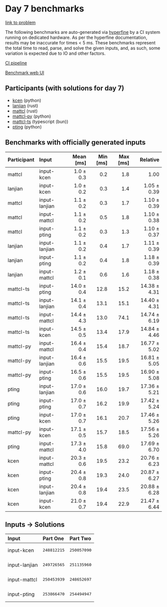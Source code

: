# Day 7 benchmarks

[link to problem](https://adventofcode.com/2023/day/7)

The following benchmarks are auto-generated via
[hyperfine](https://github.com/sharkdp/hyperfine) by a CI system running on
dedicated hardware. As per the hyperfine documentation, results may be
inaccurate for times < 5 ms. These benchmarks represent the total time to read,
parse, and solve the given inputs, and, as such, some variation is expected due
to IO and other factors.

[CI pipeline](http://ci.papercode.net:8080/teams/main/pipelines/aoc2023)

[Benchmark web UI](https://aoc.ancalagon.black)


## Participants (with solutions for day 7)

- [kcen](https://github.com/kcen/aoc2023) (python)
- [lanjian](https://github.com/lanjian/aoc-2023) (rust)
- [mattcl](https://github.com/mattcl/aoc2023) (rust)
- [mattcl-py](https://github.com/mattcl/aoc2023-py) (python)
- [mattcl-ts](https://github.com/mattcl/aoc2023-js) (typescript (bun))
- [pting](https://github.com/pting/aoc2023) (python)


## Benchmarks with officially generated inputs

| Participant | Input | Mean [ms] | Min [ms] | Max [ms] | Relative |
|:---|:---|---:|---:|---:|---:|
| mattcl | input-kcen | 1.0 ± 0.3 | 0.2 | 1.8 | 1.00 |
| lanjian | input-kcen | 1.0 ± 0.2 | 0.3 | 1.4 | 1.05 ± 0.39 |
| mattcl | input-lanjian | 1.1 ± 0.2 | 0.3 | 1.7 | 1.10 ± 0.39 |
| mattcl | input-mattcl | 1.1 ± 0.2 | 0.5 | 1.8 | 1.10 ± 0.38 |
| mattcl | input-pting | 1.1 ± 0.2 | 0.3 | 1.3 | 1.10 ± 0.37 |
| lanjian | input-lanjian | 1.1 ± 0.2 | 0.4 | 1.7 | 1.11 ± 0.39 |
| lanjian | input-pting | 1.1 ± 0.2 | 0.4 | 1.8 | 1.18 ± 0.39 |
| lanjian | input-mattcl | 1.2 ± 0.1 | 0.6 | 1.6 | 1.18 ± 0.38 |
| mattcl-ts | input-pting | 14.0 ± 0.4 | 12.8 | 15.2 | 14.38 ± 4.31 |
| mattcl-ts | input-lanjian | 14.1 ± 0.4 | 13.1 | 15.1 | 14.40 ± 4.31 |
| mattcl-ts | input-mattcl | 14.4 ± 4.3 | 13.0 | 74.1 | 14.74 ± 6.19 |
| mattcl-ts | input-kcen | 14.5 ± 0.5 | 13.4 | 17.9 | 14.84 ± 4.46 |
| mattcl-py | input-mattcl | 16.4 ± 0.4 | 15.4 | 18.7 | 16.77 ± 5.02 |
| mattcl-py | input-lanjian | 16.4 ± 0.6 | 15.5 | 19.5 | 16.81 ± 5.05 |
| mattcl-py | input-pting | 16.5 ± 0.6 | 15.5 | 19.5 | 16.90 ± 5.08 |
| pting | input-lanjian | 17.0 ± 0.6 | 16.0 | 19.7 | 17.36 ± 5.21 |
| pting | input-pting | 17.0 ± 0.7 | 16.2 | 19.9 | 17.42 ± 5.24 |
| pting | input-kcen | 17.0 ± 0.7 | 16.1 | 20.7 | 17.46 ± 5.26 |
| mattcl-py | input-kcen | 17.1 ± 0.5 | 15.7 | 18.5 | 17.56 ± 5.26 |
| pting | input-mattcl | 17.3 ± 4.0 | 15.8 | 69.0 | 17.69 ± 6.70 |
| kcen | input-mattcl | 20.3 ± 0.6 | 19.5 | 23.2 | 20.76 ± 6.23 |
| kcen | input-pting | 20.4 ± 0.8 | 19.3 | 24.0 | 20.87 ± 6.27 |
| kcen | input-lanjian | 20.4 ± 0.8 | 19.4 | 23.5 | 20.88 ± 6.28 |
| kcen | input-kcen | 21.0 ± 0.7 | 19.4 | 22.9 | 21.47 ± 6.44 |


## Inputs -> Solutions

| Input | Part One | Part Two |
|:---|:---|:---|
|input-kcen|<pre>248812215</pre>|<pre>250057090</pre>|
|input-lanjian|<pre>249726565</pre>|<pre>251135960</pre>|
|input-mattcl|<pre>250453939</pre>|<pre>248652697</pre>|
|input-pting|<pre>253866470</pre>|<pre>254494947</pre>|